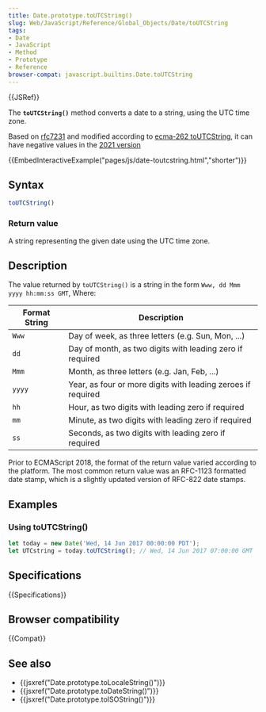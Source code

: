 ```yaml
---
title: Date.prototype.toUTCString()
slug: Web/JavaScript/Reference/Global_Objects/Date/toUTCString
tags:
- Date
- JavaScript
- Method
- Prototype
- Reference
browser-compat: javascript.builtins.Date.toUTCString
---
```

{{JSRef}}

The **`toUTCString()`** method converts a date to a string, using the UTC time
zone.

Based on
[rfc7231](https://datatracker.ietf.org/doc/html/rfc7231#section-7.1.1.1) and
modified according to
[ecma-262 toUTCString](https://www.ecma-international.org/ecma-262/10.0/index.html#sec-date.prototype.toutcstring),
it can have negative values in the
[2021 version](https://tc39.es/ecma262/#sec-date.prototype.toutcstring)

{{EmbedInteractiveExample("pages/js/date-toutcstring.html","shorter")}}

## Syntax

```js
toUTCString()
```

### Return value

A string representing the given date using the UTC time zone.

## Description

The value returned by `toUTCString()` is a string in the form
`Www, dd Mmm yyyy hh:mm:ss GMT`, Where:

| Format String | Description                                                  |
| ------------- | ------------------------------------------------------------ |
| `Www`         | Day of week, as three letters (e.g. Sun, Mon, ...)           |
| `dd`          | Day of month, as two digits with leading zero if required    |
| `Mmm`         | Month, as three letters (e.g. Jan, Feb, ...)                 |
| `yyyy`        | Year, as four or more digits with leading zeroes if required |
| `hh`          | Hour, as two digits with leading zero if required            |
| `mm`          | Minute, as two digits with leading zero if required          |
| `ss`          | Seconds, as two digits with leading zero if required         |

Prior to ECMAScript 2018, the format of the return value varied according to the
platform. The most common return value was an RFC-1123 formatted date stamp,
which is a slightly updated version of RFC-822 date stamps.

## Examples

### Using toUTCString()

```js
let today = new Date('Wed, 14 Jun 2017 00:00:00 PDT');
let UTCstring = today.toUTCString(); // Wed, 14 Jun 2017 07:00:00 GMT
```

## Specifications

{{Specifications}}

## Browser compatibility

{{Compat}}

## See also

- {{jsxref("Date.prototype.toLocaleString()")}}
- {{jsxref("Date.prototype.toDateString()")}}
- {{jsxref("Date.prototype.toISOString()")}}
